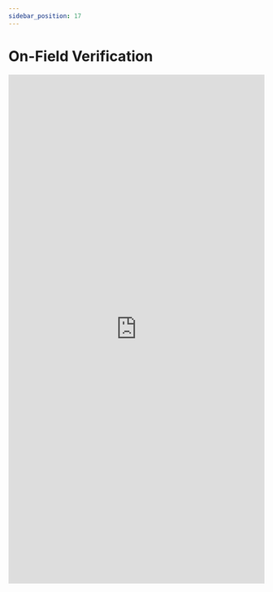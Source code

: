 ```yaml
---
sidebar_position: 17
---
```


# On-Field Verification

<iframe 
  src="https://drive.google.com/file/d/1GKpTVUJgl3WUiDMx6imtOPW3_EHkr8JA/preview" 
  width="100%" 
  height="1000px"
  frameBorder="0">
</iframe>
